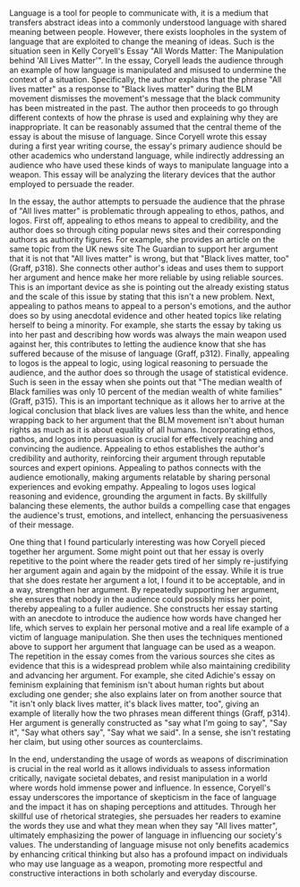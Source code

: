 
Language is a tool for people to communicate with, it is a medium that transfers abstract ideas into a commonly understood language with shared meaning between people. However, there exists loopholes in the system of language that are exploited to change the meaning of ideas. Such is the situation seen in Kelly Coryell's Essay "All Words Matter: The Manipulation behind 'All Lives Matter'". In the essay, Coryell leads the audience through an example of how language is manipulated and misused to undermine the context of a situation. Specifically, the author explains that the phrase "All lives matter" as a response to "Black lives matter" during the BLM movement dismisses the movement's message that the black community has been mistreated in the past. The author then proceeds to go through different contexts of how the phrase is used and explaining why they are inappropriate. It can be reasonably assumed that the central theme of the essay is about the misuse of language. Since Coryell wrote this essay during a first year writing course, the essay's primary audience should be other academics who understand language, while indirectly addressing an audience who have used these kinds of ways to manipulate language into a weapon. This essay will be analyzing the literary devices that the author employed to persuade the reader.

In the essay, the author attempts to persuade the audience that the phrase of "All lives matter" is problematic through appealing to ethos, pathos, and logos. First off, appealing to ethos means to appeal to credibility, and the author does so through citing popular news sites and their corresponding authors as authority figures. For example, she provides an article on the same topic from the UK news site The Guardian to support her argument that it is not that "All lives matter" is wrong, but that "Black lives matter, too" (Graff, p318). She connects other author's ideas and uses them to support her argument and hence make her more reliable by using reliable sources. This is an important device as she is pointing out the already existing status and the scale of this issue by stating that this isn't a new problem. Next, appealing to pathos means to appeal to a person's emotions, and the author does so by using anecdotal evidence and other heated topics like relating herself to being a minority. For example, she starts the essay by taking us into her past and describing how words was always the main weapon used against her, this contributes to letting the audience know that she has suffered because of the misuse of language (Graff, p312). Finally, appealing to logos is the appeal to logic, using logical reasoning to persuade the audience, and the author does so through the usage of statistical evidence. Such is seen in the essay when she points out that "The median wealth of Black families was only 10 percent of the median wealth of white families" (Graff, p315). This is an important technique as it allows her to arrive at the logical conclusion that black lives are values less than the white, and hence wrapping back to her argument that the BLM movement isn't about human rights as much as it is about equality of all humans. Incorporating ethos, pathos, and logos into persuasion is crucial for effectively reaching and convincing the audience. Appealing to ethos establishes the author's credibility and authority, reinforcing their argument through reputable sources and expert opinions. Appealing to pathos connects with the audience emotionally, making arguments relatable by sharing personal experiences and evoking empathy. Appealing to logos uses logical reasoning and evidence, grounding the argument in facts. By skillfully balancing these elements, the author builds a compelling case that engages the audience's trust, emotions, and intellect, enhancing the persuasiveness of their message.

One thing that I found particularly interesting was how Coryell pieced together her argument. Some might point out that her essay is overly repetitive to the point where the reader gets tired of her simply re-justifying her argument again and again by the midpoint of the essay. While it is true that she does restate her argument a lot, I found it to be acceptable, and in a way, strengthen her argument. By repeatedly supporting her argument, she ensures that nobody in the audience could possibly miss her point, thereby appealing to a fuller audience. She constructs her essay starting with an anecdote to introduce the audience how words have changed her life, which serves to explain her personal motive and a real life example of a victim of language manipulation. She then uses the techniques mentioned above to support her argument that language can be used as a weapon. The repetition in the essay comes from the various sources she cites as evidence that this is a widespread problem while also maintaining credibility and advancing her argument. For example, she cited Adichie's essay on feminism explaining that feminism isn't about human rights but about excluding one gender; she also explains later on from another source that "it isn't only black lives matter, it's black lives matter, too", giving an example of literally how the two phrases mean different things (Graff, p314). Her argument is generally constructed as "say what I'm going to say", "Say it", "Say what others say", "Say what we said". In a sense, she isn't restating her claim, but using other sources as counterclaims.

In the end, understanding the usage of words as weapons of discrimination is crucial in the real world as it allows individuals to assess information critically, navigate societal debates, and resist manipulation in a world where words hold immense power and influence. In essence, Coryell's essay underscores the importance of skepticism in the face of language and the impact it has on shaping perceptions and attitudes. Through her skillful use of rhetorical strategies, she persuades her readers to examine the words they use and what they mean when they say "All lives matter", ultimately emphasizing the power of language in influencing our society's values. The understanding of language misuse not only benefits academics by enhancing critical thinking but also has a profound impact on individuals who may use language as a weapon, promoting more respectful and constructive interactions in both scholarly and everyday discourse.